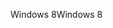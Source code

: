 <span data-ttu-id="8e91d-101">Windows 8</span><span class="sxs-lookup"><span data-stu-id="8e91d-101">Windows 8</span></span>